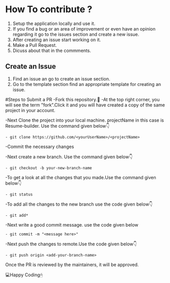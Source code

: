 # How To contribute ?

1. Setup the application locally and use it.
2. If you find a bug or an area of improvement or even have an opinion regarding it go to the issues section and create a new issue.
3. After creating an issue start working on it.
4. Make a Pull Request.
5. Dicuss about that in the commments.

## Create an Issue

1. Find an issue an go to create an issue section.
2. Go to the template section find an appropriate template for creating an issue.



#Steps to Submit a PR
-Fork this repository.🍴
-At the top right corner, you will see the term "fork".Click it and you will have created a copy of the same project in your account.

-Next Clone the project into your local machine. projectName in this case is Resume-builder. Use the command given below👇

    - git clone https://github.com/<yourUserName>/<projectName>


-Commit the necessary changes

-Next create a new branch. Use the command given below👇

    - git checkout -b your-new-branch-name

-To get a look at all the changes that you made.Use the command given below👇

    - git status

-To add all the changes to the new branch use the code given below👇

    - git add*

-Next write a good commit message. use the code given below

    - git commit -m "<message here>"

-Next push the changes to remote.Use the code given below👇

    - git push origin <add-your-branch-name>

Once the PR is reviewed by the maintainers, it will be approved.

💻Happy Coding🖱

<!-- # Contribution Rules.
- Fork the repo.
- Clone the forked copy of the project
- by using following command
> git clone https://github.com/GDSC-adgitm/Resume-builder.git
- create a new branch and then make changes to the project
>command : git checkout -b newbranch_name
- Make the required changes.
- after all the required changes
> steps to make the PR:
> 1. commit the changes:
> command : git commit -m "message"
> 2. push the changes:
> command : git push origin branch_name
- create a PR.
- **rules for making the PR:**
1. separately push changes in each file
2. changes should be properly explained
3. try to attach a screenshot of the changes
- Once the PR is reviewed the maintainers, it will be approved. 
-->